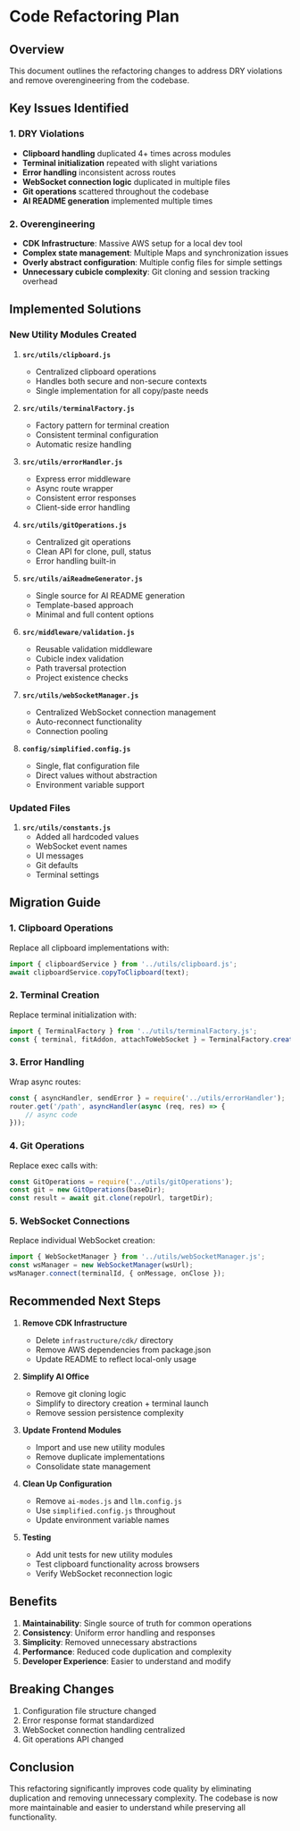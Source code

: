 # Code Refactoring Plan

## Overview
This document outlines the refactoring changes to address DRY violations and remove overengineering from the codebase.

## Key Issues Identified

### 1. DRY Violations
- **Clipboard handling** duplicated 4+ times across modules
- **Terminal initialization** repeated with slight variations
- **Error handling** inconsistent across routes
- **WebSocket connection logic** duplicated in multiple files
- **Git operations** scattered throughout the codebase
- **AI README generation** implemented multiple times

### 2. Overengineering
- **CDK Infrastructure**: Massive AWS setup for a local dev tool
- **Complex state management**: Multiple Maps and synchronization issues
- **Overly abstract configuration**: Multiple config files for simple settings
- **Unnecessary cubicle complexity**: Git cloning and session tracking overhead

## Implemented Solutions

### New Utility Modules Created

1. **`src/utils/clipboard.js`**
   - Centralized clipboard operations
   - Handles both secure and non-secure contexts
   - Single implementation for all copy/paste needs

2. **`src/utils/terminalFactory.js`**
   - Factory pattern for terminal creation
   - Consistent terminal configuration
   - Automatic resize handling

3. **`src/utils/errorHandler.js`**
   - Express error middleware
   - Async route wrapper
   - Consistent error responses
   - Client-side error handling

4. **`src/utils/gitOperations.js`**
   - Centralized git operations
   - Clean API for clone, pull, status
   - Error handling built-in

5. **`src/utils/aiReadmeGenerator.js`**
   - Single source for AI README generation
   - Template-based approach
   - Minimal and full content options

6. **`src/middleware/validation.js`**
   - Reusable validation middleware
   - Cubicle index validation
   - Path traversal protection
   - Project existence checks

7. **`src/utils/webSocketManager.js`**
   - Centralized WebSocket connection management
   - Auto-reconnect functionality
   - Connection pooling

8. **`config/simplified.config.js`**
   - Single, flat configuration file
   - Direct values without abstraction
   - Environment variable support

### Updated Files

1. **`src/utils/constants.js`**
   - Added all hardcoded values
   - WebSocket event names
   - UI messages
   - Git defaults
   - Terminal settings

## Migration Guide

### 1. Clipboard Operations
Replace all clipboard implementations with:
```javascript
import { clipboardService } from '../utils/clipboard.js';
await clipboardService.copyToClipboard(text);
```

### 2. Terminal Creation
Replace terminal initialization with:
```javascript
import { TerminalFactory } from '../utils/terminalFactory.js';
const { terminal, fitAddon, attachToWebSocket } = TerminalFactory.createTerminalWithContainer(container);
```

### 3. Error Handling
Wrap async routes:
```javascript
const { asyncHandler, sendError } = require('../utils/errorHandler');
router.get('/path', asyncHandler(async (req, res) => {
    // async code
}));
```

### 4. Git Operations
Replace exec calls with:
```javascript
const GitOperations = require('../utils/gitOperations');
const git = new GitOperations(baseDir);
const result = await git.clone(repoUrl, targetDir);
```

### 5. WebSocket Connections
Replace individual WebSocket creation:
```javascript
import { WebSocketManager } from '../utils/webSocketManager.js';
const wsManager = new WebSocketManager(wsUrl);
wsManager.connect(terminalId, { onMessage, onClose });
```

## Recommended Next Steps

1. **Remove CDK Infrastructure**
   - Delete `infrastructure/cdk/` directory
   - Remove AWS dependencies from package.json
   - Update README to reflect local-only usage

2. **Simplify AI Office**
   - Remove git cloning logic
   - Simplify to directory creation + terminal launch
   - Remove session persistence complexity

3. **Update Frontend Modules**
   - Import and use new utility modules
   - Remove duplicate implementations
   - Consolidate state management

4. **Clean Up Configuration**
   - Remove `ai-modes.js` and `llm.config.js`
   - Use `simplified.config.js` throughout
   - Update environment variable names

5. **Testing**
   - Add unit tests for new utility modules
   - Test clipboard functionality across browsers
   - Verify WebSocket reconnection logic

## Benefits

1. **Maintainability**: Single source of truth for common operations
2. **Consistency**: Uniform error handling and responses
3. **Simplicity**: Removed unnecessary abstractions
4. **Performance**: Reduced code duplication and complexity
5. **Developer Experience**: Easier to understand and modify

## Breaking Changes

1. Configuration file structure changed
2. Error response format standardized
3. WebSocket connection handling centralized
4. Git operations API changed

## Conclusion

This refactoring significantly improves code quality by eliminating duplication and removing unnecessary complexity. The codebase is now more maintainable and easier to understand while preserving all functionality.